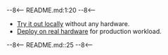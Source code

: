--8<--
README.md:1:20
--8<--

- [Try it out locally](/getting-started/development/) without any hardware.
- [Deploy on real hardware](/getting-started/production/) for production workload.

--8<--
README.md::25
--8<--
